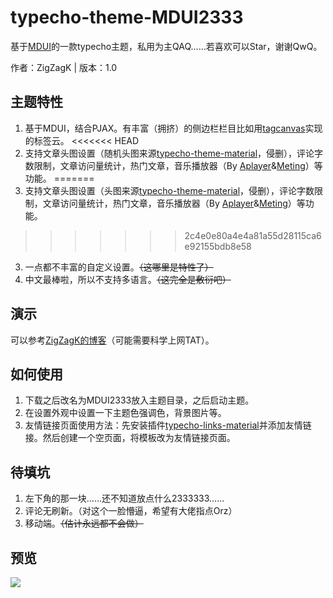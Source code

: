 # typecho-theme-MDUI2333

基于[MDUI](https://mdui.org)的一款typecho主题，私用为主QAQ……若喜欢可以Star，谢谢QwQ。

作者：ZigZagK | 版本：1.0

## 主题特性

1. 基于MDUI，结合PJAX。有丰富（拥挤）的侧边栏栏目比如用[tagcanvas](http://www.goat1000.com/tagcanvas.php)实现的标签云。
<<<<<<< HEAD
2. 支持文章头图设置（随机头图来源[typecho-theme-material](https://github.com/viosey/typecho-theme-material/tree/master/img/random)，侵删），评论字数限制，文章访问量统计，热门文章，音乐播放器（By [Aplayer](https://github.com/MoePlayer/APlayer)&[Meting](https://github.com/metowolf/MetingJS)）等功能。
=======
2. 支持文章头图设置（头图来源[typecho-theme-material](https://github.com/viosey/typecho-theme-material/tree/master/img/random)，侵删），评论字数限制，文章访问量统计，热门文章，音乐播放器（By [Aplayer](https://github.com/MoePlayer/APlayer)&[Meting](https://github.com/metowolf/MetingJS)）等功能。
>>>>>>> 2c4e0e80a4e4a81a55d28115ca6e92155bdb8e58
3. 一点都不丰富的自定义设置。~~（这哪里是特性了）~~
4. 中文最棒啦，所以不支持多语言。~~（这完全是敷衍吧）~~

## 演示

可以参考[ZigZagK的博客](https://zigzagk.top)（可能需要科学上网TAT）。

## 如何使用

1. 下载之后改名为MDUI2333放入主题目录，之后启动主题。
2. 在设置外观中设置一下主题色强调色，背景图片等。
3. 友情链接页面使用方法：先安装插件[typecho-links-material](https://github.com/idawnlight/typecho-links-material)并添加友情链接。然后创建一个空页面，将模板改为友情链接页面。

## 待填坑

1. 左下角的那一块……还不知道放点什么2333333……
2. 评论无刷新。（对这个一脸懵逼，希望有大佬指点Orz）
3. 移动端。~~（估计永远都不会做）~~

## 预览

![](https://raw.githubusercontent.com/ZigZagK/typecho-theme-MDUI2333/master/screenshot.png)
